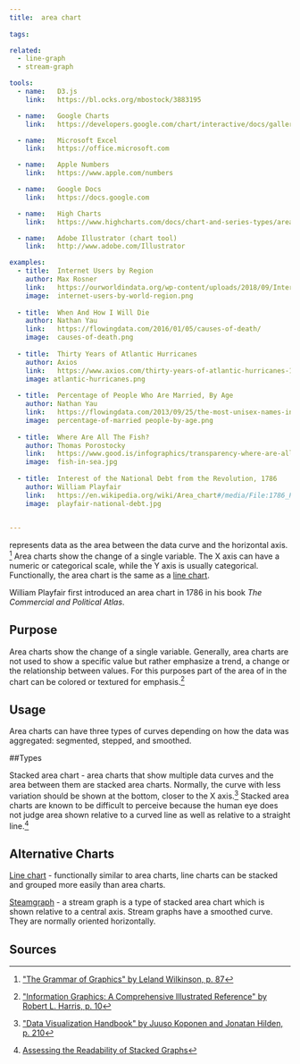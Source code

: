 ```yaml
---
title:  area chart
  
tags:

related:
  - line-graph
  - stream-graph

tools:
  - name:   D3.js
    link:   https://bl.ocks.org/mbostock/3883195

  - name:   Google Charts
    link:   https://developers.google.com/chart/interactive/docs/gallery/areachart

  - name:   Microsoft Excel
    link:   https://office.microsoft.com

  - name:   Apple Numbers
    link:   https://www.apple.com/numbers

  - name:   Google Docs
    link:   https://docs.google.com

  - name:   High Charts
    link:   https://www.highcharts.com/docs/chart-and-series-types/area-chart

  - name:   Adobe Illustrator (chart tool)
    link:   http://www.adobe.com/Illustrator

examples:
  - title:  Internet Users by Region
    author: Max Rosner
    link:   https://ourworldindata.org/wp-content/uploads/2018/09/Internet-users-by-world-region.png
    image:  internet-users-by-world-region.png
    
  - title:  When And How I Will Die
    author: Nathan Yau
    link:   https://flowingdata.com/2016/01/05/causes-of-death/
    image:  causes-of-death.png
    
  - title:  Thirty Years of Atlantic Hurricanes
    author: Axios
    link:   https://www.axios.com/thirty-years-of-atlantic-hurricanes-1513305322-8b3c056a-ff13-49dc-a95d-961481119907.html
    image: atlantic-hurricanes.png
    
  - title:  Percentage of People Who Are Married, By Age
    author: Nathan Yau
    link:   https://flowingdata.com/2013/09/25/the-most-unisex-names-in-us-history/
    image:  percentage-of-married people-by-age.png
  
  - title:  Where Are All The Fish?
    author: Thomas Porostocky
    link:   https://www.good.is/infographics/transparency-where-are-all-the-fish#open
    image:  fish-in-sea.jpg
    
  - title:  Interest of the National Debt from the Revolution, 1786
    author: William Playfair
    link:   https://en.wikipedia.org/wiki/Area_chart#/media/File:1786_Playfair_-_25_Interest_of_the_national_Debt_from_the_Revolution.jpg
    image:  playfair-national-debt.jpg
    

---
```


represents data as the area between the data curve and the horizontal axis. [^1] Area charts show the change of a single variable. The X axis can have a numeric or categorical scale, while the Y axis is usually categorical. Functionally, the area chart is the same as a [line chart](/line-chart).


William Playfair first introduced an area chart in 1786 in his book *The Commercial and Political Atlas*.

<!--more-->

## Purpose
Area charts show the change of a single variable. Generally, area charts are not used to show a specific value but rather emphasize a trend, a change or the relationship between values. For this purposes part of the area of in the chart can be colored or textured for emphasis.[^2]
## Usage
Area charts can have three types of curves depending on how the data was aggregated: segmented, stepped, and smoothed.

##Types

Stacked area chart - area charts that show multiple data curves and the area between them are stacked area charts. Normally, the curve with less variation should be shown at the bottom, closer to the X axis.[^5] Stacked area charts are known to be difficult to perceive because the human eye does not judge area shown relative to a curved line as well as relative to a straight line.[^6]



## Alternative Charts

[Line chart](/line-chart) - functionally similar to area charts, line charts can be stacked and grouped more easily than area charts.

[Steamgraph](/stream-graph) - a stream graph is a type of stacked area chart which is shown relative to a central axis. Stream graphs have a smoothed curve. They are normally oriented horizontally.


## Sources

[^1]: ["The Grammar of Graphics" by Leland Wilkinson, p. 87](https://books.google.com/books?id=ZiwLCAAAQBAJ&printsec=frontcover&dq=%22area+diagram%22+visualization&hl=en&sa=X&ved=0ahUKEwj6gIWivrPhAhWiyosBHfXzDPYQ6AEIKDAA#v=snippet&q=area%20chart&f=false)
[^2]: ["Information Graphics: A Comprehensive Illustrated Reference" by Robert L. Harris, p. 10](https://books.google.fr/books?id=qusmDAAAQBAJ&printsec=frontcover&dq=%22area+graph%22+visualization&hl=en&sa=X&ved=0ahUKEwjz_cjqv7PhAhW9yIsBHc6dDQMQ6AEIWzAJ#v=onepage&q=%22area%20graph%22%20visualization&f=false)
[^5]: ["Data Visualization Handbook" by Juuso Koponen and Jonatan Hilden, p. 210](https://shop.aalto.fi/p/971-data-visualization-handbook/)
[^6]: [Assessing the Readability of Stacked Graphs](https://hal.inria.fr/hal-01587962/document)
